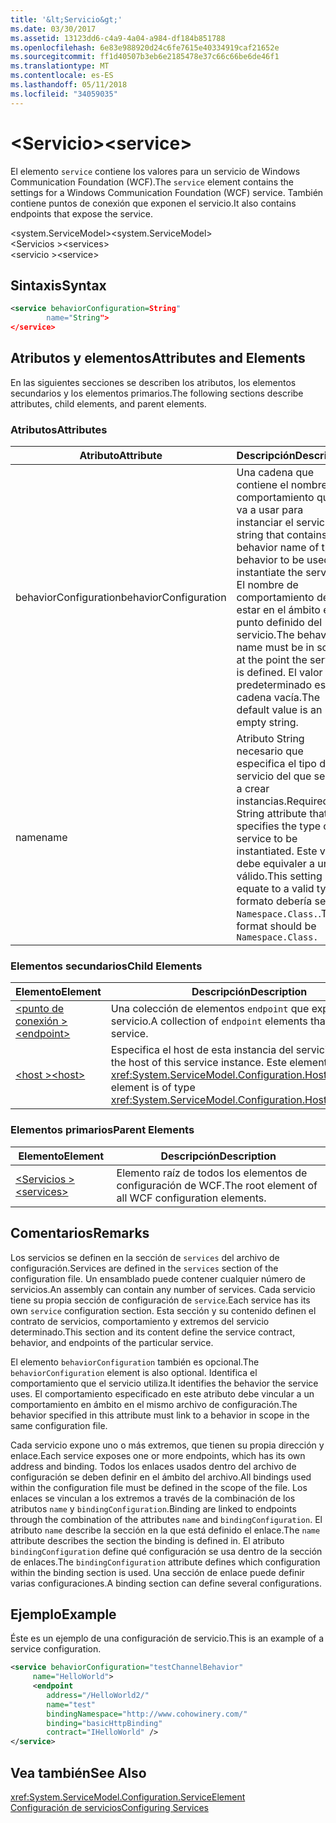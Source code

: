 ```yaml
---
title: '&lt;Servicio&gt;'
ms.date: 03/30/2017
ms.assetid: 13123dd6-c4a9-4a04-a984-df184b851788
ms.openlocfilehash: 6e83e988920d24c6fe7615e40334919caf21652e
ms.sourcegitcommit: ff1d40507b3eb6e2185478e37c66c66be6de46f1
ms.translationtype: MT
ms.contentlocale: es-ES
ms.lasthandoff: 05/11/2018
ms.locfileid: "34059035"
---
```

# <a name="ltservicegt"></a><span data-ttu-id="11b6a-102">&lt;Servicio&gt;</span><span class="sxs-lookup"><span data-stu-id="11b6a-102">&lt;service&gt;</span></span>
<span data-ttu-id="11b6a-103">El elemento `service` contiene los valores para un servicio de Windows Communication Foundation (WCF).</span><span class="sxs-lookup"><span data-stu-id="11b6a-103">The `service` element contains the settings for a Windows Communication Foundation (WCF) service.</span></span> <span data-ttu-id="11b6a-104">También contiene puntos de conexión que exponen el servicio.</span><span class="sxs-lookup"><span data-stu-id="11b6a-104">It also contains endpoints that expose the service.</span></span>  
  
 <span data-ttu-id="11b6a-105">\<system.ServiceModel></span><span class="sxs-lookup"><span data-stu-id="11b6a-105">\<system.ServiceModel></span></span>  
<span data-ttu-id="11b6a-106">\<Servicios ></span><span class="sxs-lookup"><span data-stu-id="11b6a-106">\<services></span></span>  
<span data-ttu-id="11b6a-107">\<servicio ></span><span class="sxs-lookup"><span data-stu-id="11b6a-107">\<service></span></span>  
  
## <a name="syntax"></a><span data-ttu-id="11b6a-108">Sintaxis</span><span class="sxs-lookup"><span data-stu-id="11b6a-108">Syntax</span></span>  
  
```xml  
<service behaviorConfiguration=String"  
        name="String">  
</service>  
```  
  
## <a name="attributes-and-elements"></a><span data-ttu-id="11b6a-109">Atributos y elementos</span><span class="sxs-lookup"><span data-stu-id="11b6a-109">Attributes and Elements</span></span>  
 <span data-ttu-id="11b6a-110">En las siguientes secciones se describen los atributos, los elementos secundarios y los elementos primarios.</span><span class="sxs-lookup"><span data-stu-id="11b6a-110">The following sections describe attributes, child elements, and parent elements.</span></span>  
  
### <a name="attributes"></a><span data-ttu-id="11b6a-111">Atributos</span><span class="sxs-lookup"><span data-stu-id="11b6a-111">Attributes</span></span>  
  
|<span data-ttu-id="11b6a-112">Atributo</span><span class="sxs-lookup"><span data-stu-id="11b6a-112">Attribute</span></span>|<span data-ttu-id="11b6a-113">Descripción</span><span class="sxs-lookup"><span data-stu-id="11b6a-113">Description</span></span>|  
|---------------|-----------------|  
|<span data-ttu-id="11b6a-114">behaviorConfiguration</span><span class="sxs-lookup"><span data-stu-id="11b6a-114">behaviorConfiguration</span></span>|<span data-ttu-id="11b6a-115">Una cadena que contiene el nombre de comportamiento que se va a usar para instanciar el servicio.</span><span class="sxs-lookup"><span data-stu-id="11b6a-115">A string that contains the behavior name of the behavior to be used to instantiate the service.</span></span> <span data-ttu-id="11b6a-116">El nombre de comportamiento debe estar en el ámbito en el punto definido del servicio.</span><span class="sxs-lookup"><span data-stu-id="11b6a-116">The behavior name must be in scope at the point the service is defined.</span></span> <span data-ttu-id="11b6a-117">El valor predeterminado es una cadena vacía.</span><span class="sxs-lookup"><span data-stu-id="11b6a-117">The default value is an empty string.</span></span>|  
|<span data-ttu-id="11b6a-118">name</span><span class="sxs-lookup"><span data-stu-id="11b6a-118">name</span></span>|<span data-ttu-id="11b6a-119">Atributo String necesario que especifica el tipo del servicio del que se van a crear instancias.</span><span class="sxs-lookup"><span data-stu-id="11b6a-119">Required String attribute that specifies the type of the service to be instantiated.</span></span> <span data-ttu-id="11b6a-120">Este valor debe equivaler a un tipo válido.</span><span class="sxs-lookup"><span data-stu-id="11b6a-120">This setting must equate to a valid type.</span></span> <span data-ttu-id="11b6a-121">El formato debería ser `Namespace.Class.`.</span><span class="sxs-lookup"><span data-stu-id="11b6a-121">The format should be `Namespace.Class.`</span></span>|  
  
### <a name="child-elements"></a><span data-ttu-id="11b6a-122">Elementos secundarios</span><span class="sxs-lookup"><span data-stu-id="11b6a-122">Child Elements</span></span>  
  
|<span data-ttu-id="11b6a-123">Elemento</span><span class="sxs-lookup"><span data-stu-id="11b6a-123">Element</span></span>|<span data-ttu-id="11b6a-124">Descripción</span><span class="sxs-lookup"><span data-stu-id="11b6a-124">Description</span></span>|  
|-------------|-----------------|  
|[<span data-ttu-id="11b6a-125">\<punto de conexión ></span><span class="sxs-lookup"><span data-stu-id="11b6a-125">\<endpoint></span></span>](../../../../../docs/framework/configure-apps/file-schema/wcf/endpoint-element.md)|<span data-ttu-id="11b6a-126">Una colección de elementos `endpoint` que exponen este servicio.</span><span class="sxs-lookup"><span data-stu-id="11b6a-126">A collection of `endpoint` elements that expose this service.</span></span>|  
|[<span data-ttu-id="11b6a-127">\<host ></span><span class="sxs-lookup"><span data-stu-id="11b6a-127">\<host></span></span>](../../../../../docs/framework/configure-apps/file-schema/wcf/host.md)|<span data-ttu-id="11b6a-128">Especifica el host de esta instancia del servicio.</span><span class="sxs-lookup"><span data-stu-id="11b6a-128">Specifies the host of this service instance.</span></span> <span data-ttu-id="11b6a-129">Este elemento es del tipo <xref:System.ServiceModel.Configuration.HostElement>.</span><span class="sxs-lookup"><span data-stu-id="11b6a-129">This element is of type <xref:System.ServiceModel.Configuration.HostElement>.</span></span>|  
  
### <a name="parent-elements"></a><span data-ttu-id="11b6a-130">Elementos primarios</span><span class="sxs-lookup"><span data-stu-id="11b6a-130">Parent Elements</span></span>  
  
|<span data-ttu-id="11b6a-131">Elemento</span><span class="sxs-lookup"><span data-stu-id="11b6a-131">Element</span></span>|<span data-ttu-id="11b6a-132">Descripción</span><span class="sxs-lookup"><span data-stu-id="11b6a-132">Description</span></span>|  
|-------------|-----------------|  
|[<span data-ttu-id="11b6a-133">\<Servicios ></span><span class="sxs-lookup"><span data-stu-id="11b6a-133">\<services></span></span>](../../../../../docs/framework/configure-apps/file-schema/wcf/services.md)|<span data-ttu-id="11b6a-134">Elemento raíz de todos los elementos de configuración de WCF.</span><span class="sxs-lookup"><span data-stu-id="11b6a-134">The root element of all WCF configuration elements.</span></span>|  
  
## <a name="remarks"></a><span data-ttu-id="11b6a-135">Comentarios</span><span class="sxs-lookup"><span data-stu-id="11b6a-135">Remarks</span></span>  
 <span data-ttu-id="11b6a-136">Los servicios se definen en la sección de `services` del archivo de configuración.</span><span class="sxs-lookup"><span data-stu-id="11b6a-136">Services are defined in the `services` section of the configuration file.</span></span> <span data-ttu-id="11b6a-137">Un ensamblado puede contener cualquier número de servicios.</span><span class="sxs-lookup"><span data-stu-id="11b6a-137">An assembly can contain any number of services.</span></span> <span data-ttu-id="11b6a-138">Cada servicio tiene su propia sección de configuración de `service`.</span><span class="sxs-lookup"><span data-stu-id="11b6a-138">Each service has its own `service` configuration section.</span></span> <span data-ttu-id="11b6a-139">Esta sección y su contenido definen el contrato de servicios, comportamiento y extremos del servicio determinado.</span><span class="sxs-lookup"><span data-stu-id="11b6a-139">This section and its content define the service contract, behavior, and endpoints of the particular service.</span></span>  
  
 <span data-ttu-id="11b6a-140">El elemento `behaviorConfiguration` también es opcional.</span><span class="sxs-lookup"><span data-stu-id="11b6a-140">The `behaviorConfiguration` element is also optional.</span></span> <span data-ttu-id="11b6a-141">Identifica el comportamiento que el servicio utiliza.</span><span class="sxs-lookup"><span data-stu-id="11b6a-141">It identifies the behavior the service uses.</span></span> <span data-ttu-id="11b6a-142">El comportamiento especificado en este atributo debe vincular a un comportamiento en ámbito en el mismo archivo de configuración.</span><span class="sxs-lookup"><span data-stu-id="11b6a-142">The behavior specified in this attribute must link to a behavior in scope in the same configuration file.</span></span>  
  
 <span data-ttu-id="11b6a-143">Cada servicio expone uno o más extremos, que tienen su propia dirección y enlace.</span><span class="sxs-lookup"><span data-stu-id="11b6a-143">Each service exposes one or more endpoints, which has its own address and binding.</span></span> <span data-ttu-id="11b6a-144">Todos los enlaces usados dentro del archivo de configuración se deben definir en el ámbito del archivo.</span><span class="sxs-lookup"><span data-stu-id="11b6a-144">All bindings used within the configuration file must be defined in the scope of the file.</span></span> <span data-ttu-id="11b6a-145">Los enlaces se vinculan a los extremos a través de la combinación de los atributos `name` y `bindingConfiguration`.</span><span class="sxs-lookup"><span data-stu-id="11b6a-145">Binding are linked to endpoints through the combination of the attributes `name` and `bindingConfiguration`.</span></span> <span data-ttu-id="11b6a-146">El atributo `name` describe la sección en la que está definido el enlace.</span><span class="sxs-lookup"><span data-stu-id="11b6a-146">The `name` attribute describes the section the binding is defined in.</span></span> <span data-ttu-id="11b6a-147">El atributo `bindingConfiguration` define qué configuración se usa dentro de la sección de enlaces.</span><span class="sxs-lookup"><span data-stu-id="11b6a-147">The `bindingConfiguration` attribute defines which configuration within the binding section is used.</span></span> <span data-ttu-id="11b6a-148">Una sección de enlace puede definir varias configuraciones.</span><span class="sxs-lookup"><span data-stu-id="11b6a-148">A binding section can define several configurations.</span></span>  
  
## <a name="example"></a><span data-ttu-id="11b6a-149">Ejemplo</span><span class="sxs-lookup"><span data-stu-id="11b6a-149">Example</span></span>  
 <span data-ttu-id="11b6a-150">Éste es un ejemplo de una configuración de servicio.</span><span class="sxs-lookup"><span data-stu-id="11b6a-150">This is an example of a service configuration.</span></span>  
  
```xml  
<service behaviorConfiguration="testChannelBehavior"   
     name="HelloWorld">  
     <endpoint   
        address="/HelloWorld2/"  
        name="test"  
        bindingNamespace="http://www.cohowinery.com/"  
        binding="basicHttpBinding"  
        contract="IHelloWorld" />  
</service>  
```  
  
## <a name="see-also"></a><span data-ttu-id="11b6a-151">Vea también</span><span class="sxs-lookup"><span data-stu-id="11b6a-151">See Also</span></span>  
 <xref:System.ServiceModel.Configuration.ServiceElement>  
 [<span data-ttu-id="11b6a-152">Configuración de servicios</span><span class="sxs-lookup"><span data-stu-id="11b6a-152">Configuring Services</span></span>](../../../../../docs/framework/wcf/configuring-services.md)

